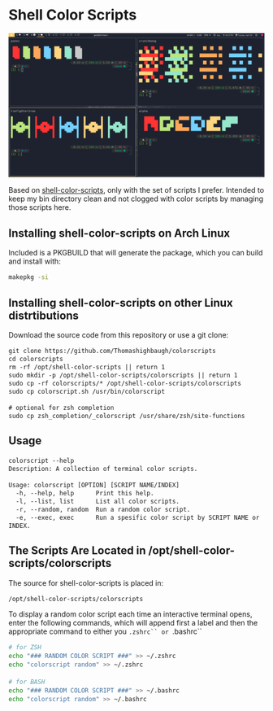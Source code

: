 # Shell Color Scripts

![Screenshot of shell-color-scripts](https://raw.githubusercontent.com/sethigeet/shell-color-scripts/master/screenshots/01.png)

Based on [shell-color-scripts](https://github.com/sethigeet/shell-color-scripts), only with the set of scripts I prefer. Intended to keep my bin directory clean and not clogged with color scripts by managing those scripts here.   


## Installing shell-color-scripts on Arch Linux

Included is a PKGBUILD that will generate the package, which you can build and install with:

```sh
makepkg -si
```

## Installing shell-color-scripts on other Linux distrtibutions

Download the source code from this repository or use a git clone:

    git clone https://github.com/Thomashighbaugh/colorscripts
    cd colorscripts 
    rm -rf /opt/shell-color-scripts || return 1
    sudo mkdir -p /opt/shell-color-scripts/colorscripts || return 1
    sudo cp -rf colorscripts/* /opt/shell-color-scripts/colorscripts
    sudo cp colorscript.sh /usr/bin/colorscript

    # optional for zsh completion
    sudo cp zsh_completion/_colorscript /usr/share/zsh/site-functions

## Usage

```
colorscript --help
Description: A collection of terminal color scripts.

Usage: colorscript [OPTION] [SCRIPT NAME/INDEX]
  -h, --help, help    	Print this help.
  -l, --list, list    	List all color scripts.
  -r, --random, random	Run a random color script.
  -e, --exec, exec    	Run a spesific color script by SCRIPT NAME or INDEX.
```

## The Scripts Are Located in /opt/shell-color-scripts/colorscripts

The source for shell-color-scripts is placed in:

```sh
/opt/shell-color-scripts/colorscripts
```

To display a random color script each time an interactive terminal opens, enter the following commands, which will append first a label and then the appropriate command to either you `.zshrc`` or `.bashrc``

```sh
# for ZSH
echo "### RANDOM COLOR SCRIPT ###" >> ~/.zshrc 
echo "colorscript random" >> ~/.zshrc 

# for BASH 
echo "### RANDOM COLOR SCRIPT ###" >> ~/.bashrc 
echo "colorscript random" >> ~/.bashrc 
```
